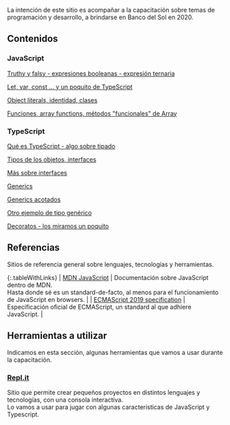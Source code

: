 La intención de este sitio es acompañar a la capacitación sobre temas de programación y desarrollo, a brindarse en Banco del Sol en 2020.

## Contenidos

### JavaScript
[Truthy y falsy - expresiones booleanas - expresión ternaria](./javascript/js-booleanos.md)  

[Let, var, const ... y un poquito de TypeScript](./javascript/let-var-const.md)  

[Object literals, identidad, clases](./javascript/object-identity-classes.md)  

[Funciones, array functions, métodos "funcionales" de Array](./javascript/functions-map-filter-etc.md)  


### TypeScript
[Qué es TypeScript - algo sobre tipado](./typescript/que-es-typescript.md)  

[Tipos de los objetos, interfaces](./typescript/object-types.md)  

[Más sobre interfaces](./typescript/interfaces-in-depth.md)  

[Generics](./typescript/generics-intro.md)  

[Generics acotados](./typescript/generics-bounded.md)  

[Otro ejemplo de tipo genérico](./typescript/generics-application.md)

[Decoratos - los miramos un poquito](./typescript/decorators-slight-intro.md)

## Referencias
Sitios de referencia general sobre lenguajes, tecnologías y herramientas.


{:.tableWithLinks}
| [MDN JavaScript](https://developer.mozilla.org/en-US/docs/Web/JavaScript) | Documentación sobre JavaScript dentro de MDN. <br/> Hasta donde sé es un standard-de-facto, al menos para el funcionamiento de JavaScript en browsers. |
| [ECMAScript 2019 specification](https://www.ecma-international.org/ecma-262/10.0/index.html) | Especificación oficial de ECMAScript, un standard al que adhiere JavaScript. |



## Herramientas a utilizar
Indicamos en esta sección, algunas herramientas que vamos a usar durante la capacitación.

### [Repl.it](https://repl.it/)
Sitio que permite crear pequeños proyectos en distintos lenguajes y tecnologías, con una consola interactiva.  
Lo vamos a usar para jugar con algunas características de JavaScript y Typescript.
